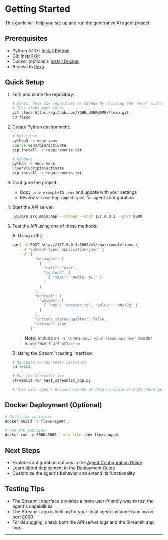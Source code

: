 # Getting Started

This guide will help you set up and run the generative AI agent project.

## Prerequisites
- Python 3.10+: [Install Python](https://www.python.org/downloads/)
- Git: [Install Git](https://git-scm.com/)
- Docker (optional): [Install Docker](https://docs.docker.com/get-docker/)
- Access to [flexo](https://github.com/IBM/flexo)

## Quick Setup

1. Fork and clone the repository:
   ```bash
   # First, fork the repository on GitHub by clicking the 'Fork' button
   # Then clone your fork:
   git clone https://github.com/YOUR_USERNAME/flexo.git
   cd flexo
   ```

2. Create Python environment:
   ```bash
   # Mac/Linux
   python3 -m venv venv
   source venv/bin/activate
   pip install -r requirements.txt

   # Windows
   python -m venv venv
   .\venv\Scripts\activate
   pip install -r requirements.txt
   ```

3. Configure the project:
   - Copy `.env.example` to `.env` and update with your settings
   - Review `src/configs/agent.yaml` for agent configuration

4. Start the API server:
   ```bash
   uvicorn src.main:app --reload --host 127.0.0.1 --port 8000
   ```

5. Test the API using one of these methods:

   A. Using cURL:
   ```bash
   curl -X POST http://127.0.0.1:8000/v1/chat/completions \
       -H "Content-Type: application/json" \
       -d '{
             "messages": [
               {
                 "role": "user",
                 "content": [
                   { "text": "Hello, AI!" }
                 ]
               }
             ],
             "context": {
               "values": [
                 { "key": "session_id", "value": "abc123" }
               ]
             },
             "include_status_updates": false,
             "stream": true
           }'
   ```

   > **Note:** Include an `-H "X-API-Key: your-flexo-api-key"` header when `ENABLE_API_KEY=true`

   B. Using the Streamlit testing interface:
   ```bash
   # Navigate to the tests directory
   cd tests
   
   # Run the Streamlit app
   streamlit run test_streamlit_app.py
   
   # This will open a browser window at http://localhost:8501 where you can interact with the agent
   ```

## Docker Deployment (Optional)
```bash
# Build the container
docker build -t flexo-agent .

# Run the container
docker run -p 8000:8000 --env-file .env flexo-agent
```

## Next Steps
- Explore configuration options in the [Agent Configuration Guide](agent-configuration.md)
- Learn about deployment in the [Deployment Guide](deployment/overview.md)
- Customize the agent's behavior and extend its functionality

## Testing Tips
- The Streamlit interface provides a more user-friendly way to test the agent's capabilities
- The Streamlit app is looking for your local agent instance running on port 8000
- For debugging, check both the API server logs and the Streamlit app logs

---
